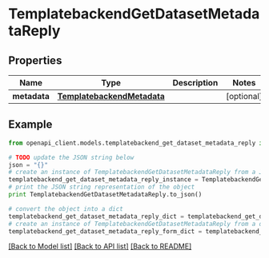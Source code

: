 # TemplatebackendGetDatasetMetadataReply


## Properties

Name | Type | Description | Notes
------------ | ------------- | ------------- | -------------
**metadata** | [**TemplatebackendMetadata**](TemplatebackendMetadata.md) |  | [optional] 

## Example

```python
from openapi_client.models.templatebackend_get_dataset_metadata_reply import TemplatebackendGetDatasetMetadataReply

# TODO update the JSON string below
json = "{}"
# create an instance of TemplatebackendGetDatasetMetadataReply from a JSON string
templatebackend_get_dataset_metadata_reply_instance = TemplatebackendGetDatasetMetadataReply.from_json(json)
# print the JSON string representation of the object
print TemplatebackendGetDatasetMetadataReply.to_json()

# convert the object into a dict
templatebackend_get_dataset_metadata_reply_dict = templatebackend_get_dataset_metadata_reply_instance.to_dict()
# create an instance of TemplatebackendGetDatasetMetadataReply from a dict
templatebackend_get_dataset_metadata_reply_form_dict = templatebackend_get_dataset_metadata_reply.from_dict(templatebackend_get_dataset_metadata_reply_dict)
```
[[Back to Model list]](../README.md#documentation-for-models) [[Back to API list]](../README.md#documentation-for-api-endpoints) [[Back to README]](../README.md)


